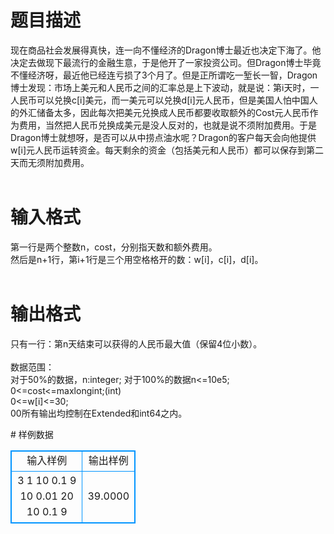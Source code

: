 # 

 
 # 题目描述 
<p>
现在商品社会发展得真快，连一向不懂经济的Dragon博士最近也决定下海了。他决定去做现下最流行的金融生意，于是他开了一家投资公司。但Dragon博士毕竟不懂经济呀，最近他已经连亏损了3个月了。但是正所谓吃一堑长一智，Dragon博士发现：市场上美元和人民币之间的汇率总是上下波动，就是说：第i天时，一人民币可以兑换c[i]美元，而一美元可以兑换d[i]元人民币，但是美国人怕中国人的外汇储备太多，因此每次把美元兑换成人民币都要收取额外的Cost元人民币作为费用，当然把人民币兑换成美元是没人反对的，也就是说不须附加费用。于是Dragon博士就想呀，是否可以从中捞点油水呢？Dragon的客户每天会向他提供w[i]元人民币运转资金。每天剩余的资金（包括美元和人民币）都可以保存到第二天而无须附加费用。<br><br></p> 

 
 # 输入格式 
<p>
第一行是两个整数n，cost，分别指天数和额外费用。<br>然后是n+1行，第i+1行是三个用空格格开的数：w[i]，c[i]，d[i]。<br><br></p> 

 
 # 输出格式 
<p>
只有一行：第n天结束可以获得的人民币最大值（保留4位小数）。<br><br>数据范围：<br>对于50%的数据，n:integer; 对于100%的数据n<=10e5;<br>0<=cost<=maxlongint;(int)<br>0<=w[i]<=30;<br>0<c[i],d[i]<=10e5;(real)<br>0<c[i]*d[i]<0.95<br>所有输出均控制在Extended和int64之内。<br></p> 
# 样例数据
<style>
        table,table tr th, table tr td { border:1px solid #0094ff; }
        table { width: 200px; min-height: 25px; line-height: 25px; text-align: center; border-collapse: collapse;}   
    </style>
<table>
	<tr>
		<td>输入样例</td>
		<td>输出样例</td>
	</tr>
<tr><td>3 1
10 0.1 9
10 0.01 20
10 0.1 9

</td><td>39.0000</td></tr></table>
